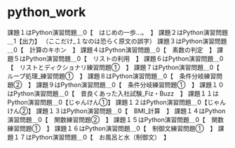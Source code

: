 # python_work
課題１はPython演習問題＿0【　はじめの一歩…。　】
課題２はPython演習問題＿1【出力】 （ここだけ_１なのは恐らく原文の誤字）
課題３はPython演習問題＿0【　計算のキホン　】
課題４はPython演習問題＿0【　素数の判定　】
課題５はPython演習問題＿0【　リストの利用　】
課題６はPython演習問題＿0【　リストとディクショナリ練習問題①　】
課題７はPython演習問題＿0【　ループ処理_練習問題①　】
課題８はPython演習問題＿0【　条件分岐練習問題②　】
課題９はPython演習問題＿0【　条件分岐練習問題①　】
課題１０はPython演習問題＿0【　昔良くあった入社試験_Fiz・Buzz　】
課題１１はPython演習問題＿0【じゃんけん①】
課題１２はPython演習問題＿0【じゃんけん②】
課題１３はPython演習問題＿0【　BMI_計算　】
課題１４はPython演習問題＿0【　関数練習問題②　】
課題１５はPython演習問題＿0【　関数練習問題①　】
課題１６はPython演習問題＿0【　制御文練習問題①　】
課題１７はPython演習問題＿0【　お風呂と水（制御文）　】
